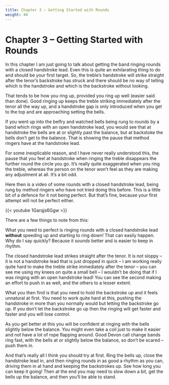 ```yaml
---
title: Chapter 3 – Getting Started with Rounds
weight: 40
---
```


# Chapter 3 – Getting Started with Rounds

In this chapter I am just going to talk about getting the band ringing rounds with a closed handstroke lead. Even this is quite an exhilarating thing to do and should be your first target. So, the treble’s handstroke will strike straight after the tenor’s backstroke has struck and there should be no way of telling which is the handstroke and which is the backstroke without looking.

That tends to be how you ring up, provided you ring up well (easier said than done). Good ringing up keeps the treble striking immediately after the tenor all the way up, and a handstroke gap is only introduced when you get to the top and are approaching setting the bells.

If you went up into the belfry and watched bells being rung to rounds by a band which rings with an open handstroke lead, you would see that at handstroke the bells are at or slightly past the balance, but at backstoke the bells don’t get to the balance. That is showing the pause that method ringers have at the handstroke lead.

For some inexplicable reason, and I have never really understood this, the pause that you feel at handstroke when ringing the treble disappears the further round the circle you go. It’s really quite exaggerated when you ring the treble, whereas the person on the tenor won’t feel as they are making any adjustment at all. It’s a bit odd.

Here then is a video of some rounds with a closed handstroke lead, being rung by method ringers who have not tried doing this before. This is a little bit of a defence for it not being perfect. But that’s fine, because your first attempt will not be perfect either.

{{< youtube 1Garqjs6Ggw >}}

There are a few things to note from this:

What you need to perfect is ringing rounds with a closed handstroke lead **without** speeding up and starting to ring down! That can easily happen. Why do I say quickly? Because it sounds better and is easier to keep in rhythm.

The closed handstroke lead strikes straight after the tenor. It is not sloppy – it is not a handstroke lead that is just dropped in quick – I am working really quite hard to make the treble strike immediately after the tenor – you can see me using my knees on quite a small bell – I wouldn’t be doing that if I was ringing with an open handstroke lead! You can see the second making an effort to push in as well, and the others to a lesser extent.

What you then find is that you need to hold the backstroke up and it feels unnatural at first. You need to work quite hard at this, pushing the handstroke in more than you normally would but letting the backstroke go up. If you don’t let the backstroke go up then the ringing will get faster and faster and you will lose control.

As you get better at this you will be confident at ringing with the bells slightly below the balance. You might even take a coil just to make it easier and not have a lot of rope flapping around. Good Devon call change bands ring fast, with the bells at or slightly below the balance, so don’t be scared – push them in.

And that’s really all I think you should try at first. Ring the bells up, close the handstroke lead in, and then ringing rounds in as good a rhythm as you can, driving them in at hand and keeping the backstrokes up. See how long you can keep it going! Then at the end you may need to slow down a bit, get the bells up the balance, and then you’ll be able to stand. 

